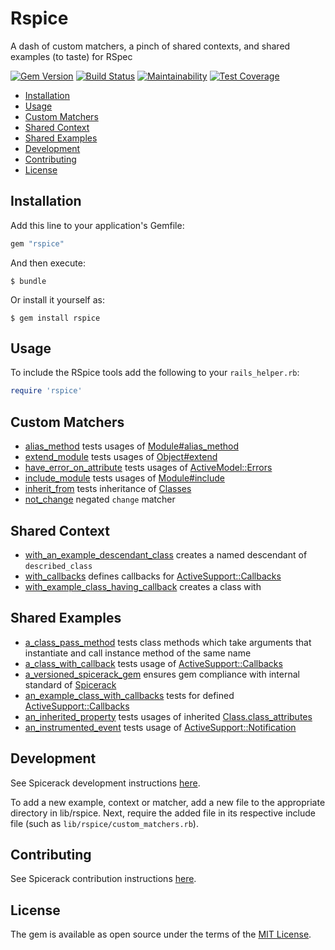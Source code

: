 # Rspice

A dash of custom matchers, a pinch of shared contexts, and shared examples (to taste) for RSpec

[![Gem Version](https://badge.fury.io/rb/rspice.svg)](https://badge.fury.io/rb/rspice)
[![Build Status](https://semaphoreci.com/api/v1/freshly/spicerack/branches/master/badge.svg)](https://semaphoreci.com/freshly/spicerack)
[![Maintainability](https://api.codeclimate.com/v1/badges/7e089c2617c530a85b17/maintainability)](https://codeclimate.com/github/Freshly/spicerack/maintainability)
[![Test Coverage](https://api.codeclimate.com/v1/badges/7e089c2617c530a85b17/test_coverage)](https://codeclimate.com/github/Freshly/spicerack/test_coverage)

* [Installation](#installation)
* [Usage](#usage)
* [Custom Matchers](#custom-matchers)
* [Shared Context](#shared-context)
* [Shared Examples](#shared-examples)
* [Development](#development)
* [Contributing](#contributing)
* [License](#license)

## Installation

Add this line to your application's Gemfile:

```ruby
gem "rspice"
```

And then execute:

    $ bundle

Or install it yourself as:

    $ gem install rspice

## Usage

To include the RSpice tools add the following to your `rails_helper.rb`:

```ruby
require 'rspice'
```

## Custom Matchers

* [alias_method](lib/rspice/custom_matchers/alias_method.rb) tests usages of [Module#alias_method](https://apidock.com/ruby/Module/alias_method)
* [extend_module](lib/rspice/custom_matchers/extend_module.rb) tests usages of [Object#extend](https://www.apidock.com/ruby/Object/extend)
* [have_error_on_attribute](lib/rspice/custom_matchers/have_error_on_attribute.rb) tests usages of [ActiveModel::Errors](https://api.rubyonrails.org/classes/ActiveModel/Errors.html)
* [include_module](lib/rspice/custom_matchers/include_module.rb) tests usages of [Module#include](https://apidock.com/ruby/Module/include)
* [inherit_from](lib/rspice/custom_matchers/inherit_from.rb) tests inheritance of [Classes](https://apidock.com/ruby/Class)
* [not_change](lib/rspice/custom_matchers/not_change.rb) negated `change` matcher

## Shared Context

* [with_an_example_descendant_class](lib/rspice/shared_context/with_an_example_descendant_class.rb) creates a named descendant of `described_class`
* [with_callbacks](lib/rspice/shared_context/with_callbacks.rb) defines callbacks for [ActiveSupport::Callbacks](https://apidock.com/rails/ActiveSupport/Callbacks)
* [with_example_class_having_callback](lib/rspice/shared_context/with_example_class_having_callback.rb) creates a class with 

## Shared Examples

* [a_class_pass_method](lib/rspice/shared_examples/a_class_pass_method.rb) tests class methods which take arguments that instantiate and call instance method of the same name
* [a_class_with_callback](lib/rspice/shared_examples/a_class_with_callback.rb) tests usage of [ActiveSupport::Callbacks](https://apidock.com/rails/ActiveSupport/Callbacks)
* [a_versioned_spicerack_gem](lib/rspice/shared_examples/a_versioned_spicerack_gem.rb) ensures gem compliance with internal standard of [Spicerack](https://github.com/Freshly/spicerack/)
* [an_example_class_with_callbacks](lib/rspice/shared_examples/an_example_class_with_callbacks.rb) tests for defined [ActiveSupport::Callbacks](https://apidock.com/rails/ActiveSupport/Callbacks)
* [an_inherited_property](lib/rspice/shared_examples/an_inherited_property.rb) tests usages of inherited [Class.class_attributes](https://apidock.com/rails/Class/class_attribute)
* [an_instrumented_event](lib/rspice/shared_examples/an_instrumented_event.rb) tests usage of [ActiveSupport::Notification](https://apidock.com/rails/ActiveSupport/Notifications)

## Development

See Spicerack development instructions [here](https://github.com/Freshly/spicerack/blob/develop/README.md#development).

To add a new example, context or matcher, add a new file to the appropriate directory in lib/rspice. Next, require the added file in its respective include file (such as `lib/rspice/custom_matchers.rb`).

## Contributing

See Spicerack contribution instructions [here](https://github.com/Freshly/spicerack/blob/develop/README.md#contributing).

## License

The gem is available as open source under the terms of the [MIT License](https://opensource.org/licenses/MIT).
